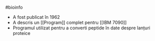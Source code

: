 #bioinfo 
- A fost publicat în 1962 
- A descris un [[Program]] complet pentru [[IBM 7090]] 
- Programul utilizat pentru a converti peptide în date despre lanțuri proteice
